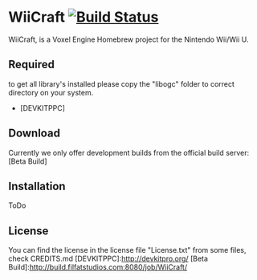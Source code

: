 WiiCraft [![Build Status](http://build.filfatstudios.com:8080/buildStatus/icon?job=WiiCraft)](http://build.filfatstudios.com:8080/job/WiiCraft/)
=========

WiiCraft, is a Voxel Engine Homebrew project for the Nintendo Wii/Wii U.

Required
-----------

to get all library's installed please copy the "libogc" folder to correct directory on your system.
* [DEVKITPPC]

Download
----
Currently we only offer development builds from the official build server:
[Beta Build]

Installation
----
ToDo

License
----
You can find the license in the license file "License.txt" from some files, check CREDITS.md
[DEVKITPPC]:http://devkitpro.org/
[Beta Build]:http://build.filfatstudios.com:8080/job/WiiCraft/
